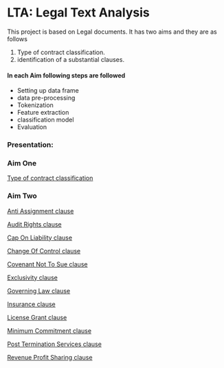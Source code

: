 # LTA: Legal Text Analysis

This project is based on Legal documents. It has two aims and they are as follows
1. Type of contract classification.
2. identification of a substantial clauses.

#### In each Aim following steps are followed
* Setting up data frame 
* data pre-processing 
* Tokenization 
* Feature extraction 
* classification model 
* Evaluation

### Presentation: 

### Aim One
[Type of contract classification](https://github.com/sowmya-sree-b/LTA/blob/main/contract_document_type.ipynb)

### Aim Two 
[Anti Assignment clause](https://github.com/sowmya-sree-b/LTA/blob/main/Anti_Assignment_Clause.ipynb)

[Audit Rights clause](https://github.com/sowmya-sree-b/LTA/blob/main/Audit_Rights_clause.ipynb)

[Cap On Liability clause](https://github.com/sowmya-sree-b/LTA/blob/main/Cap_On_Liability_clause.ipynb)

[Change Of Control clause](https://github.com/sowmya-sree-b/LTA/blob/main/Change_Of_Control_clause.ipynb)

[Covenant Not To Sue clause](https://github.com/sowmya-sree-b/LTA/blob/main/Covenant_Not_To_Sue_clause.ipynb)

[Exclusivity clause](https://github.com/sowmya-sree-b/LTA/blob/main/Exclusivity_clause.ipynb)

[Governing Law clause](https://github.com/sowmya-sree-b/LTA/blob/main/Governing_Law_clause.ipynb)

[Insurance clause](https://github.com/sowmya-sree-b/LTA/blob/main/Insurance_clause.ipynb)

[License Grant clause](https://github.com/sowmya-sree-b/LTA/blob/main/License_Grant_clause.ipynb)

[Minimum Commitment clause](https://github.com/sowmya-sree-b/LTA/blob/main/Minimum_Commitment_clause.ipynb)

[Post Termination Services clause](https://github.com/sowmya-sree-b/LTA/blob/main/Post_Termination_Services_clause.ipynb)

[Revenue Profit Sharing clause](https://github.com/sowmya-sree-b/LTA/blob/main/Revenue_Profit_Sharing_clause.ipynb)

